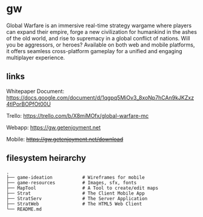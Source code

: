 # gw

Global Warfare is an immersive real-time strategy wargame
where players can expand their empire, forge a new
civilization for humankind in the ashes of the old world,
and rise to supremacy in a global conflict of nations. Will
you be aggressors, or heroes? Available on both web and
mobile platforms, it offers seamless cross-platform gameplay
for a unified and engaging multiplayer experience.

## links

Whitepaper Document:
https://docs.google.com/document/d/1qgpq5MiOv3_8xoNp7hCAn9kJKZxz4tlPorBOPfOt00U

Trello:
https://trello.com/b/X8miMOfx/global-warfare-mc

Webapp:
https://gw.getenjoyment.net

Mobile:
~~https://gw.getenjoyment.net/download~~

## filesystem heirarchy

    .
    ├── game-ideation           # Wireframes for mobile
    ├── game-resources          # Images, sfx, fonts
    ├── MapTool                 # A Tool to create/edit maps
    ├── Strat                   # The Client Mobile App
    ├── StratServ               # The Server Application
    ├── StratWeb                # The HTML5 Web Client
    └── README.md
